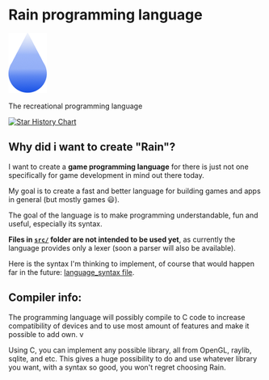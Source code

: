 # Rain programming language
![](icons/Rain-File-Icon.png)

The recreational programming language

[![Star History Chart](https://api.star-history.com/svg?repos=nikeedev/rain&type=Date)](https://star-history.com/#nikeedev/rain&Date)

## Why did i want to create "Rain"?

I want to create a **game programming language** for there is just not one specifically for game development in mind out there today.

My goal is to create a fast and better language for building games and apps in general (but mostly games 😃).

The goal of the language is to make programming understandable, fun and useful, especially its syntax.

**Files in [`src/`](src/) folder are not intended to be used yet**, as currently the language provides only a lexer (soon a parser will also be available).

Here is the syntax I'm thinking to implement, of course that would happen far in the future: [language_syntax file](language_syntax.md).

## Compiler info:

The programming language will possibly compile to C code to increase compatibility of devices and to use most amount of features and make it possible to add own. v

Using C, you can implement any possible library, all from OpenGL, raylib, sqlite, and etc. This gives a huge possibility to do and use whatever library you want, with a syntax so good, you won't regret choosing Rain.


